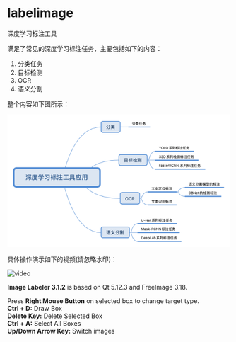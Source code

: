 # labelimage

深度学习标注工具

满足了常见的深度学习标注任务，主要包括如下的内容：

1. 分类任务
2. 目标检测
3. OCR
4. 语义分割

整个内容如下图所示：

![整体](./md-files/whole.png)

具体操作演示如下的视频(请忽略水印)：

![video](./md-files/1.gif)



<p><b>Image Labeler 3.1.2</b> is based on Qt 5.12.3 and FreeImage 3.18.</p>

<p>
Press <b>Right Mouse Button</b> on selected box to change target type.<br />
<b>Ctrl + D:</b> Draw Box<br />
<b>Delete Key:</b> Delete Selected Box<br />
<b>Ctrl + A:</b> Select All Boxes<br />
<b>Up/Down Arrow Key:</b> Switch images</p>
